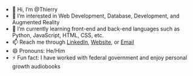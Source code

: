 - 👋 Hi, I’m @Thierry
- 👀 I’m interested in Web Development, Database, Development, and Augmented Reality
- 🌱 I’m currently learning front-end and back-end languages such as Python, JavaScript, HTML, CSS, etc.
- 📫 Reach me through  [LinkedIn](https://www.linkedin.com/in/thierrylaguerre), [Website](https://schoolaccount-t.github.io/Landing-Page/), or  [Email](mailto:thierry.laguerre001@mymdc.net)
- 😄 Pronouns: He/Him
- ⚡ Fun fact: I have worked with federal government and enjoy personal growth audiobooks

<!---
SchoolAccount-T/SchoolAccount-T is a ✨ special ✨ repository because its `README.md` (this file) appears on your GitHub profile.
You can click the Preview link to take a look at your changes.
--->
